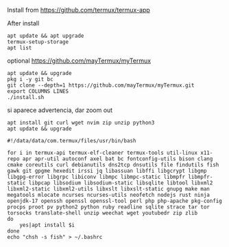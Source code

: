 Install from https://github.com/termux/termux-app

After install
```console
apt update && apt upgrade
termux-setup-storage
apt list
```

optional
https://github.com/mayTermux/myTermux
```console
apt update && upgrade
pkg i -y git bc
git clone --depth=1 https://github.com/mayTermux/myTermux.git
export COLUMNS LINES
./install.sh
```
si aparece advertencia, dar zoom out


```console
apt install git curl wget nvim zip unzip python3
apt update && upgrade
```



```console
#!/data/data/com.termux/files/usr/bin/bash

for i in termux-api termux-elf-cleaner termux-tools util-linux x11-repo apr apr-util autoconf axel bat bc fontconfig-utils bison clang cmake coreutils curl debianutils dns2tcp dnsutils file findutils fish gawk git gpgme hexedit irssi jq libassuan libffi libgcrypt libgmp libgpg-error libgrpc libiconv libmpc libmpc-static libmpfr libmpfr-static libpcap libsodium libsodium-static libsqlite libtool libxml2 libxml2-static libxml2-utils libxslt libxslt-static gnupg make man megatools mlocate ncurses ncurses-utils neofetch nodejs rust ninja openjdk-17 openssh openssl openssl-tool perl php php-apache pkg-config procps proot pv python2 python ruby readline sqlite strace tar tor torsocks translate-shell unzip weechat wget youtubedr zip zlib
do
    yes|apt install $i
done
echo "chsh -s fish" > ~/.bashrc
```
